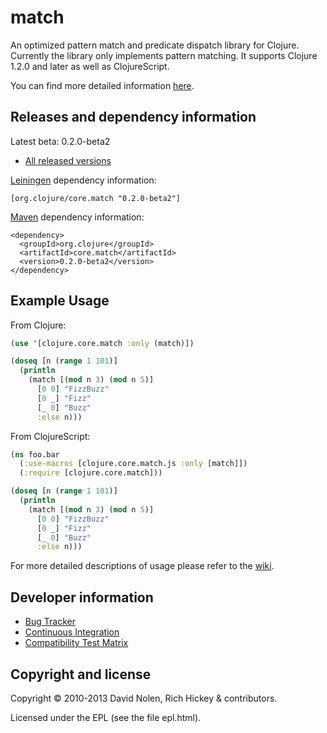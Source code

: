 match
====

An optimized pattern match and predicate dispatch library for Clojure. Currently the library only implements pattern matching. It supports Clojure 1.2.0 and later as well as ClojureScript.

You can find more detailed information [here](https://github.com/clojure/core.match/wiki/Overview).

Releases and dependency information
----

Latest beta: 0.2.0-beta2

* [All released versions](http://search.maven.org/#search%7Cgav%7C1%7Cg%3A%22org.clojure%22%20AND%20a%3A%22core.match%22)

[Leiningen](http://github.com/technomancy/leiningen/) dependency information:

```
[org.clojure/core.match "0.2.0-beta2"]
```

[Maven](http://maven.apache.org) dependency information:

```
<dependency>
  <groupId>org.clojure</groupId>
  <artifactId>core.match</artifactId>
  <version>0.2.0-beta2</version>
</dependency>
```

Example Usage
----

From Clojure:

```clojure
(use '[clojure.core.match :only (match)])

(doseq [n (range 1 101)]
  (println
    (match [(mod n 3) (mod n 5)]
      [0 0] "FizzBuzz"
      [0 _] "Fizz"
      [_ 0] "Buzz"
      :else n)))
```

From ClojureScript:

```clojure
(ns foo.bar
  (:use-macros [clojure.core.match.js :only [match]])
  (:require [clojure.core.match]))

(doseq [n (range 1 101)]
  (println
    (match [(mod n 3) (mod n 5)]
      [0 0] "FizzBuzz"
      [0 _] "Fizz"
      [_ 0] "Buzz"
      :else n)))
```

For more detailed descriptions of usage please refer to the
[wiki](http://github.com/clojure/core.match/wiki).

Developer information
----

* [Bug Tracker](http://dev.clojure.org/jira/browse/MATCH)
* [Continuous Integration](http://build.clojure.org/job/core.match/)
* [Compatibility Test Matrix](http://build.clojure.org/job/core.match-test-matrix/)

Copyright and license
----

Copyright © 2010-2013 David Nolen, Rich Hickey & contributors.

Licensed under the EPL (see the file epl.html).
